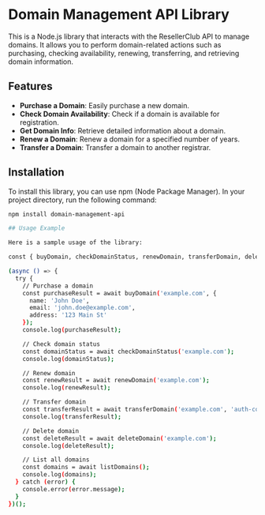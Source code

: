 # Domain Management API Library

This is a Node.js library that interacts with the ResellerClub API to manage domains. It allows you to perform domain-related actions such as purchasing, checking availability, renewing, transferring, and retrieving domain information.

## Features

- **Purchase a Domain**: Easily purchase a new domain.
- **Check Domain Availability**: Check if a domain is available for registration.
- **Get Domain Info**: Retrieve detailed information about a domain.
- **Renew a Domain**: Renew a domain for a specified number of years.
- **Transfer a Domain**: Transfer a domain to another registrar.

## Installation

To install this library, you can use npm (Node Package Manager). In your project directory, run the following command:

```bash
npm install domain-management-api

## Usage Example

Here is a sample usage of the library:

const { buyDomain, checkDomainStatus, renewDomain, transferDomain, deleteDomain, listDomains } = require('my-domain-library');

(async () => {
  try {
    // Purchase a domain
    const purchaseResult = await buyDomain('example.com', {
      name: 'John Doe',
      email: 'john.doe@example.com',
      address: '123 Main St'
    });
    console.log(purchaseResult);

    // Check domain status
    const domainStatus = await checkDomainStatus('example.com');
    console.log(domainStatus);

    // Renew domain
    const renewResult = await renewDomain('example.com');
    console.log(renewResult);

    // Transfer domain
    const transferResult = await transferDomain('example.com', 'auth-code-here');
    console.log(transferResult);

    // Delete domain
    const deleteResult = await deleteDomain('example.com');
    console.log(deleteResult);

    // List all domains
    const domains = await listDomains();
    console.log(domains);
  } catch (error) {
    console.error(error.message);
  }
})();
